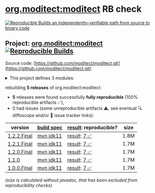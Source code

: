 [org.moditect:moditect](https://central.sonatype.com/artifact/org.moditect/moditect/versions) RB check
=======

[![Reproducible Builds](https://reproducible-builds.org/images/logos/rb.svg) an independently-verifiable path from source to binary code](https://reproducible-builds.org/)

## Project: [org.moditect:moditect](https://central.sonatype.com/artifact/org.moditect/moditect/versions) [![Reproducible Builds](https://img.shields.io/endpoint?url=https://raw.githubusercontent.com/jvm-repo-rebuild/reproducible-central/master/content/org/moditect/moditect/badge.json)](https://github.com/jvm-repo-rebuild/reproducible-central/blob/master/content/org/moditect/moditect/README.md)

Source code: [https://github.com/moditect/moditect.git](https://github.com/moditect/moditect.git)

<details><summary>This project defines 3 modules:</summary>

* [org.moditect:moditect](https://central.sonatype.com/artifact/org.moditect/moditect/1.2.2.Final)
* [org.moditect:moditect-maven-plugin](https://central.sonatype.com/artifact/org.moditect/moditect-maven-plugin/1.2.2.Final)
* [org.moditect:moditect-parent](https://central.sonatype.com/artifact/org.moditect/moditect-parent/1.2.2.Final)
</details>

rebuilding **5 releases** of org.moditect:moditect:
- **5** releases were found successfully **fully reproducible** (100% reproducible artifacts :white_check_mark:),
- 0 had issues (some unreproducible artifacts :warning:, see eventual :mag: diffoscope and/or :memo: issue tracker links):

| version | [build spec](/BUILDSPEC.md) | [result](https://reproducible-builds.org/docs/jvm/): reproducible? | size |
| -- | --------- | ------ | -- |
| [1.2.2.Final](https://central.sonatype.com/artifact/org.moditect/moditect/1.2.2.Final/pom) | [mvn jdk11](moditect-1.2.2.Final.buildspec) | [result](moditect-aggregator-1.2.2.Final.buildinfo): [7 :white_check_mark: ](moditect-aggregator-1.2.2.Final.buildcompare) | 1.8M |
| [1.2.1.Final](https://central.sonatype.com/artifact/org.moditect/moditect/1.2.1.Final/pom) | [mvn jdk11](moditect-1.2.1.Final.buildspec) | [result](moditect-aggregator-1.2.1.Final.buildinfo): [7 :white_check_mark: ](moditect-aggregator-1.2.1.Final.buildcompare) | 1.7M |
| [1.2.0.Final](https://central.sonatype.com/artifact/org.moditect/moditect/1.2.0.Final/pom) | [mvn jdk11](moditect-1.2.0.Final.buildspec) | [result](moditect-aggregator-1.2.0.Final.buildinfo): [7 :white_check_mark: ](moditect-aggregator-1.2.0.Final.buildcompare) | 1.7M |
| [1.1.0](https://central.sonatype.com/artifact/org.moditect/moditect/1.1.0/pom) | [mvn jdk11](moditect-1.1.0.buildspec) | [result](moditect-aggregator-1.1.0.buildinfo): [7 :white_check_mark: ](moditect-aggregator-1.1.0.buildcompare) | 1.7M |
| [1.0.0.Final](https://central.sonatype.com/artifact/org.moditect/moditect/1.0.0.Final/pom) | [mvn jdk11](moditect-1.0.0.Final.buildspec) | [result](moditect-aggregator-1.0.0.Final.buildinfo): [7 :white_check_mark: ](moditect-aggregator-1.0.0.Final.buildcompare) | 1.7M |

<i>(size is calculated without javadoc, that has been excluded from reproducibility checks)</i>
